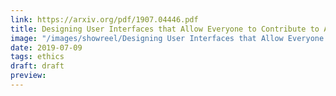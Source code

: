 ```yaml
---
link: https://arxiv.org/pdf/1907.04446.pdf
title: Designing User Interfaces that Allow Everyone to Contribute to AI Safety
image: "/images/showreel/Designing User Interfaces that Allow Everyone to Contribute to AI Safety.jpg"
date: 2019-07-09
tags: ethics
draft: draft
preview:
---
```



